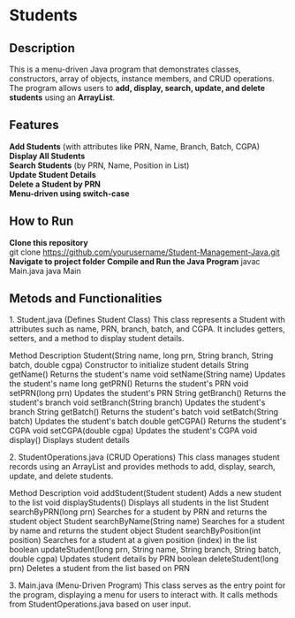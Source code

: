 # Students

## Description  
This is a menu-driven Java program that demonstrates classes, constructors, array of objects, instance members, and CRUD operations.  
The program allows users to **add, display, search, update, and delete students** using an **ArrayList**.

## Features  
**Add Students** (with attributes like PRN, Name, Branch, Batch, CGPA)  
**Display All Students**  
**Search Students** (by PRN, Name, Position in List)  
**Update Student Details**  
**Delete a Student by PRN**  
**Menu-driven using switch-case**  


## How to Run  
**Clone this repository**  
git clone https://github.com/yourusername/Student-Management-Java.git
**Navigate to project folder**
**Compile and Run the Java Program**
javac Main.java
java Main

## Metods and Functionalities
1️. Student.java (Defines Student Class)
This class represents a Student with attributes such as name, PRN, branch, batch, and CGPA. It includes getters, setters, and a method to display student details.

Method	Description
Student(String name, long prn, String branch, String batch, double cgpa)	Constructor to initialize student details
String getName()	Returns the student's name
void setName(String name)	Updates the student's name
long getPRN()	Returns the student's PRN
void setPRN(long prn)	Updates the student's PRN
String getBranch()	Returns the student's branch
void setBranch(String branch)	Updates the student's branch
String getBatch()	Returns the student's batch
void setBatch(String batch)	Updates the student's batch
double getCGPA()	Returns the student's CGPA
void setCGPA(double cgpa)	Updates the student's CGPA
void display()	Displays student details

2️. StudentOperations.java (CRUD Operations)
This class manages student records using an ArrayList and provides methods to add, display, search, update, and delete students.

Method	Description
void addStudent(Student student)	Adds a new student to the list
void displayStudents()	Displays all students in the list
Student searchByPRN(long prn)	Searches for a student by PRN and returns the student object
Student searchByName(String name)	Searches for a student by name and returns the student object
Student searchByPosition(int position)	Searches for a student at a given position (index) in the list
boolean updateStudent(long prn, String name, String branch, String batch, double cgpa)	Updates student details by PRN
boolean deleteStudent(long prn)	Deletes a student from the list based on PRN

3️. Main.java (Menu-Driven Program)
This class serves as the entry point for the program, displaying a menu for users to interact with. It calls methods from StudentOperations.java based on user input.


